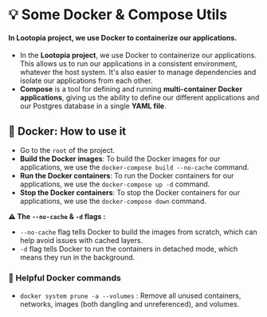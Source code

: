 # 💡 Some Docker & Compose Utils

#### In Lootopia project, we use Docker to containerize our applications.

- In the **Lootopia project**, we use Docker to containerize our applications. This allows us to run our applications
  in a
  consistent environment, whatever the host system. It's also easier to manage dependencies and isolate our applications
  from each other.
- **Compose** is a tool for defining and running **multi-container Docker applications**, giving us the ability to
  define our
  different applications and our Postgres database in a single **YAML file**.

## 🐳 Docker: How to use it

- Go to the `root` of the project.
- **Build the Docker images**: To build the Docker images for our applications, we use
  the `docker-compose build --no-cache` command.
- **Run the Docker containers**: To run the Docker containers for our applications, we use the `docker-compose up -d`
  command.
- **Stop the Docker containers**: To stop the Docker containers for our applications, we use the `docker-compose down`
  command.

**⚠️ The `--no-cache` & `-d` flags :**

- `--no-cache` flag tells Docker to build the images from scratch, which can help avoid issues with cached layers.
- `-d` flag tells Docker to run the containers in detached mode, which means they run in the background.

### 🧩 Helpful Docker commands

- `docker system prune -a --volumes` : Remove all unused containers, networks, images (both dangling and unreferenced),
  and volumes.

